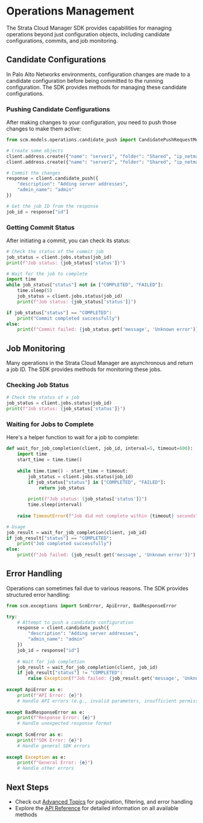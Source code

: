 # Operations Management

The Strata Cloud Manager SDK provides capabilities for managing operations beyond just configuration objects, including candidate configurations, commits, and job monitoring.

## Candidate Configurations

In Palo Alto Networks environments, configuration changes are made to a candidate configuration before being committed to the running configuration. The SDK provides methods for managing these candidate configurations.

### Pushing Candidate Configurations

After making changes to your configuration, you need to push those changes to make them active:

```python
from scm.models.operations.candidate_push import CandidatePushRequestModel

# Create some objects
client.address.create({"name": "server1", "folder": "Shared", "ip_netmask": "192.168.1.100/32"})
client.address.create({"name": "server2", "folder": "Shared", "ip_netmask": "192.168.1.101/32"})

# Commit the changes
response = client.candidate_push({
    "description": "Adding server addresses",
    "admin_name": "admin"
})

# Get the job ID from the response
job_id = response["id"]
```

### Getting Commit Status

After initiating a commit, you can check its status:

```python
# Check the status of the commit job
job_status = client.jobs.status(job_id)
print(f"Job status: {job_status['status']}")

# Wait for the job to complete
import time
while job_status["status"] not in ["COMPLETED", "FAILED"]:
    time.sleep(5)
    job_status = client.jobs.status(job_id)
    print(f"Job status: {job_status['status']}")

if job_status["status"] == "COMPLETED":
    print("Commit completed successfully")
else:
    print(f"Commit failed: {job_status.get('message', 'Unknown error')}")
```

## Job Monitoring

Many operations in the Strata Cloud Manager are asynchronous and return a job ID. The SDK provides methods for monitoring these jobs.

### Checking Job Status

```python
# Check the status of a job
job_status = client.jobs.status(job_id)
print(f"Job status: {job_status['status']}")
```

### Waiting for Jobs to Complete

Here's a helper function to wait for a job to complete:

```python
def wait_for_job_completion(client, job_id, interval=5, timeout=600):
    import time
    start_time = time.time()
    
    while time.time() - start_time < timeout:
        job_status = client.jobs.status(job_id)
        if job_status["status"] in ["COMPLETED", "FAILED"]:
            return job_status
        
        print(f"Job status: {job_status['status']}")
        time.sleep(interval)
    
    raise TimeoutError(f"Job did not complete within {timeout} seconds")

# Usage
job_result = wait_for_job_completion(client, job_id)
if job_result["status"] == "COMPLETED":
    print("Job completed successfully")
else:
    print(f"Job failed: {job_result.get('message', 'Unknown error')}")
```

## Error Handling

Operations can sometimes fail due to various reasons. The SDK provides structured error handling:

```python
from scm.exceptions import ScmError, ApiError, BadResponseError

try:
    # Attempt to push a candidate configuration
    response = client.candidate_push({
        "description": "Adding server addresses",
        "admin_name": "admin"
    })
    job_id = response["id"]
    
    # Wait for job completion
    job_result = wait_for_job_completion(client, job_id)
    if job_result["status"] != "COMPLETED":
        raise Exception(f"Job failed: {job_result.get('message', 'Unknown error')}")
        
except ApiError as e:
    print(f"API Error: {e}")
    # Handle API errors (e.g., invalid parameters, insufficient permissions)
    
except BadResponseError as e:
    print(f"Response Error: {e}")
    # Handle unexpected response format
    
except ScmError as e:
    print(f"SDK Error: {e}")
    # Handle general SDK errors
    
except Exception as e:
    print(f"General Error: {e}")
    # Handle other errors
```

## Next Steps

- Check out [Advanced Topics](advanced-topics.md) for pagination, filtering, and error handling
- Explore the [API Reference](/sdk/index.md) for detailed information on all available methods
